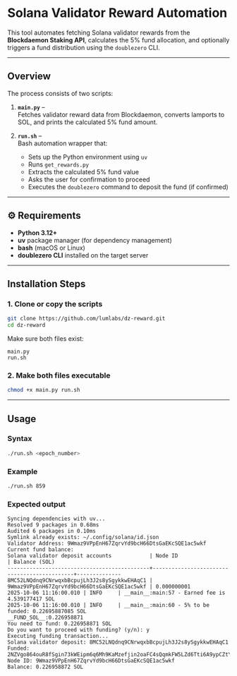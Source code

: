 # Solana Validator Reward Automation

This tool automates fetching Solana validator rewards from the **Blockdaemon Staking API**, calculates the 5% fund allocation, and optionally triggers a fund distribution using the `doublezero` CLI.

---

## Overview

The process consists of two scripts:

1. **`main.py`** –  
   Fetches validator reward data from Blockdaemon, converts lamports to SOL, and prints the calculated 5% fund amount.

2. **`run.sh`** –  
   Bash automation wrapper that:
   - Sets up the Python environment using `uv`
   - Runs `get_rewards.py`
   - Extracts the calculated 5% fund value
   - Asks the user for confirmation to proceed
   - Executes the `doublezero` command to deposit the fund (if confirmed)

---

## ⚙️ Requirements

- **Python 3.12+**
- **uv** package manager (for dependency management)
- **bash** (macOS or Linux)
- **doublezero CLI** installed on the target server

---

## Installation Steps

### 1. Clone or copy the scripts

```bash
git clone https://github.com/lumlabs/dz-reward.git
cd dz-reward
```

Make sure both files exist:

```
main.py
run.sh
```

### 2. Make both files executable

```bash
chmod +x main.py run.sh
```

---

## Usage

### Syntax

```bash
./run.sh <epoch_number>
```

### Example

```bash
./run.sh 859
```

### Expected output

```
Syncing dependencies with uv...
Resolved 9 packages in 0.68ms
Audited 6 packages in 0.10ms
Symlink already exists: ~/.config/solana/id.json
Validator Address: 9Wmaz9VPpEnH67ZqrvYd9bcH66DtsGaEKcSQE1ac5wkf
Current fund balance:
Solana validator deposit accounts            | Node ID                                     | Balance (SOL)
---------------------------------------------+---------------------------------------------+--------------
8MC52LNQdnq9CNrwqxbBcpujLh3J2s8ySgykkwEHAqC1 | 9Wmaz9VPpEnH67ZqrvYd9bcH66DtsGaEKcSQE1ac5wkf | 0.000000001
2025-10-06 11:16:00.010 | INFO     | __main__:main:57 - Earned fee is 4.539177417 SOL
2025-10-06 11:16:00.010 | INFO     | __main__:main:60 - 5% to be funded: 0.22695887085 SOL
__FUND_SOL__:0.226958871
You need to fund: 0.226958871 SOL
Do you want to proceed with funding? (y/n): y
Executing funding transaction...
Solana validator deposit: 8MC52LNQdnq9CNrwqxbBcpujLh3J2s8ySgykkwEHAqC1
Funded: 2NZVgo864ouR8fSgin73kWEipm6q6Mh9KaMzefjin2oaFC4sQqmkFW5LZd6Tti6A9ypCZtYgdmH9WqSS9tEy11Rz
Node ID: 9Wmaz9VPpEnH67ZqrvYd9bcH66DtsGaEKcSQE1ac5wkf
Balance: 0.226958872 SOL
```
